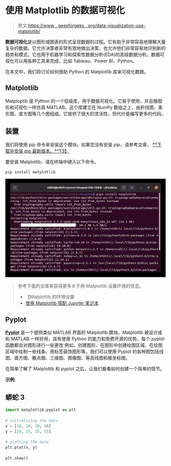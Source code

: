 # 使用 Matplotlib 的数据可视化

> 原文:[https://www . geesforgeks . org/data-visualization-use-matplotlib/](https://www.geeksforgeeks.org/data-visualization-using-matplotlib/)

**数据可视化**是以图形或图表的形式呈现数据的过程。它有助于非常容易地理解大量复杂的数据。它允许决策者非常有效地做出决策，也允许他们非常容易地识别新的趋势和模式。它也用于机器学习和探索性数据分析(EDA)的高级数据分析。数据可视化可以用各种工具来完成，比如 Tableau、Power BI、Python。

在本文中，我们将讨论如何借助 Python 的 Matplotlib 库来可视化数据。

## Matplotlib

Matploptib 是 Python 的一个低级库，用于数据可视化。它易于使用，并且像图形和可视化一样仿真 MATLAB。这个库建立在 NumPy 数组之上，由折线图、条形图、直方图等几个图组成。它提供了很大的灵活性，但代价是编写更多的代码。

## 装置

我们将使用 pip 命令来安装这个模块。如果您没有安装 pip，请参考文章， [**下载并安装 pip 最新版本。**T3】](https://www.geeksforgeeks.org/download-and-install-pip-latest-version/)

要安装 Matplotlib，请在终端中键入以下命令。

```py
pip install matplotlib
```

![install matplotlib](img/504f02bdb1fee23d769cc38245578b3c.png)

> 参考下面的文章来获得更多关于用 Matplotlib 设置环境的信息。
> 
> *   【Matplotlib 的环境设置
> *   [使用 Matplotlib 搭配 Jupyter 笔记本](https://www.geeksforgeeks.org/using-matplotlib-with-jupyter-notebook/)

## Pyplot

[**Pyplot**](https://www.geeksforgeeks.org/pyplot-in-matplotlib/) 是一个提供类似 MATLAB 界面的 Matplotlib 模块。Matplotlib 被设计成和 MATLAB 一样好用，具有使用 Python 的能力和免费开源的优势。每个 pyplot 函数都会对图形进行一些更改:例如，创建图形、在图形中创建绘图区域、在绘图区域中绘制一些线条、用标签装饰图形等。我们可以使用 Pyplot 的各种图包括线图、直方图、散点图、三维图、图像图、等高线图和极坐标图。

在简单了解了 Matplotlib 和 pyplot 之后，让我们看看如何创建一个简单的情节。

**示例:**

## 蟒蛇 3

```py
import matplotlib.pyplot as plt

# initializing the data
x = [10, 20, 30, 40]
y = [20, 25, 35, 55]

# plotting the data
plt.plot(x, y)

plt.show()
```